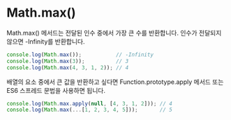 # Math.max()

Math.max() 메서드는 전달된 인수 중에서 가장 큰 수를 반환합니다. 인수가 전달되지 않으면 -Infinity를 반환합니다.
```javascript
console.log(Math.max());           // -Infinity
console.log(Math.max(3));          // 3
console.log(Math.max(4, 3, 1, 2)); // 4
```

배열의 요소 중에서 큰 값을 반환하고 싶다면 Function.prototype.apply 메서드 또는 ES6 스프레드 문법을 사용하면 됩니다.
```javascript
console.log(Math.max.apply(null, [4, 3, 1, 2])); // 4
console.log(Math.max(...[1, 2, 3, 4, 5]));       // 5
```
